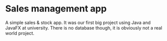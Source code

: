 # Sales management app

A simple sales & stock app. It was our first big project using Java and JavaFX at university.
There is no database though, it is obviously not a real world project.
